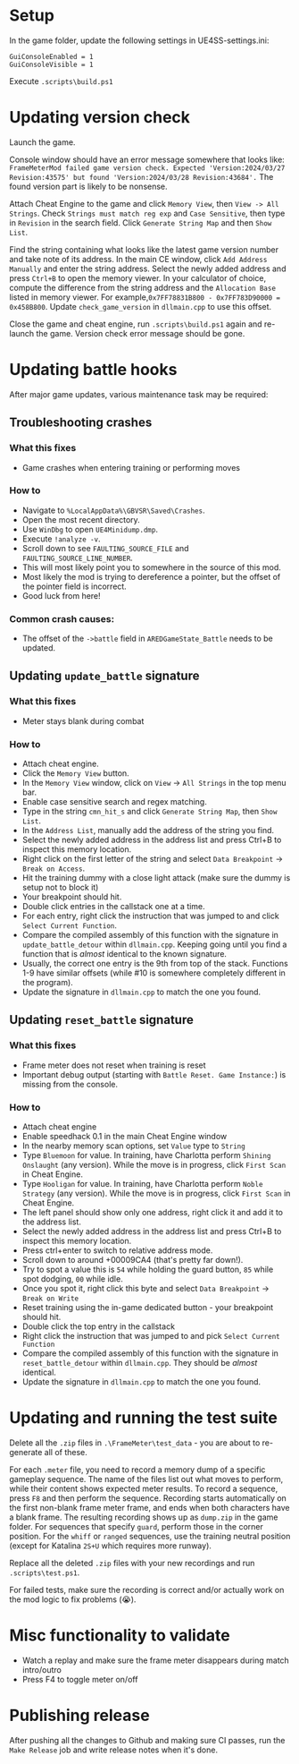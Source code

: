 # Setup

In the game folder, update the following settings in UE4SS-settings.ini:

```
GuiConsoleEnabled = 1
GuiConsoleVisible = 1
```

Execute `.scripts\build.ps1`

# Updating version check

Launch the game.

Console window should have an error message somewhere that looks like:
`FrameMeterMod failed game version check. Expected 'Version:2024/03/27 Revision:43575' but found 'Version:2024/03/28 Revision:43684'.` The found version part is likely to be nonsense.

Attach Cheat Engine to the game and click `Memory View`, then `View -> All Strings`. Check `Strings must match reg exp` and `Case Sensitive`, then type in `Revision` in the search field. Click `Generate String Map` and then `Show List`.

Find the string containing what looks like the latest game version number and take note of its address. In the main CE window, click `Add Address Manually` and enter the string address. Select the newly added address and press `Ctrl+B` to open the memory viewer. In your calculator of choice, compute the difference from the string address and the `Allocation Base` listed in memory viewer. For example,`0x7FF78831B800 - 0x7FF783D90000 = 0x458B800`. Update `check_game_version` in `dllmain.cpp` to use this offset.

Close the game and cheat engine, run `.scripts\build.ps1` again and re-launch the game. Version check error message should be gone.

# Updating battle hooks

After major game updates, various maintenance task may be required:

## Troubleshooting crashes

### What this fixes

- Game crashes when entering training or performing moves

### How to

- Navigate to `%LocalAppData%\GBVSR\Saved\Crashes`.
- Open the most recent directory.
- Use `WinDbg` to open `UE4Minidump.dmp`.
- Execute `!analyze -v`.
- Scroll down to see `FAULTING_SOURCE_FILE` and `FAULTING_SOURCE_LINE_NUMBER`.
- This will most likely point you to somewhere in the source of this mod.
- Most likely the mod is trying to dereference a pointer, but the offset of the pointer field is incorrect.
- Good luck from here!

### Common crash causes:

- The offset of the `->battle` field in `AREDGameState_Battle` needs to be updated.

## Updating `update_battle` signature

### What this fixes

- Meter stays blank during combat

### How to

- Attach cheat engine.
- Click the `Memory View` button.
- In the `Memory View` window, click on `View` -> `All Strings` in the top menu bar.
- Enable case sensitive search and regex matching.
- Type in the string `cmn_hit_s` and click `Generate String Map`, then `Show List`.
- In the `Address List`, manually add the address of the string you find.
- Select the newly added address in the address list and press Ctrl+B to inspect this memory location.
- Right click on the first letter of the string and select `Data Breakpoint` -> `Break on Access`.
- Hit the training dummy with a close light attack (make sure the dummy is setup not to block it)
- Your breakpoint should hit.
- Double click entries in the callstack one at a time.
- For each entry, right click the instruction that was jumped to and click `Select Current Function`.
- Compare the compiled assembly of this function with the signature in `update_battle_detour` within `dllmain.cpp`. Keeping going until you find a function that is _almost_ identical to the known signature.
- Usually, the correct one entry is the 9th from top of the stack. Functions 1-9 have similar offsets (while #10 is somewhere completely different in the program).
- Update the signature in `dllmain.cpp` to match the one you found.

## Updating `reset_battle` signature

### What this fixes

- Frame meter does not reset when training is reset
- Important debug output (starting with `Battle Reset. Game Instance:`) is missing from the console.

### How to

- Attach cheat engine
- Enable speedhack 0.1 in the main Cheat Engine window
- In the nearby memory scan options, set `Value` type to `String`
- Type `Bluemoon` for value. In training, have Charlotta perform `Shining Onslaught` (any version). While the move is in progress, click `First Scan` in Cheat Engine.
- Type `Hooligan` for value. In training, have Charlotta perform `Noble Strategy` (any version). While the move is in progress, click `First Scan` in Cheat Engine.
- The left panel should show only one address, right click it and add it to the address list.
- Select the newly added address in the address list and press Ctrl+B to inspect this memory location.
- Press ctrl+enter to switch to relative address mode.
- Scroll down to around +00009CA4 (that's pretty far down!).
- Try to spot a value this is `54` while holding the guard button, `85` while spot dodging, `00` while idle.
- Once you spot it, right click this byte and select `Data Breakpoint` -> `Break on Write`
- Reset training using the in-game dedicated button - your breakpoint should hit.
- Double click the top entry in the callstack
- Right click the instruction that was jumped to and pick `Select Current Function`
- Compare the compiled assembly of this function with the signature in `reset_battle_detour` within `dllmain.cpp`. They should be _almost_ identical.
- Update the signature in `dllmain.cpp` to match the one you found.

# Updating and running the test suite

Delete all the `.zip` files in `.\FrameMeter\test_data` - you are about to re-generate all of these.

For each `.meter` file, you need to record a memory dump of a specific gameplay sequence. The name of the files list out what moves to perform, while their content shows expected meter results. To record a sequence, press `F8` and then perform the sequence. Recording starts automatically on the first non-blank frame meter frame, and ends when both characters have a blank frame. The resulting recording shows up as `dump.zip` in the game folder. For sequences that specify `guard`, perform those in the corner position. For the `whiff` or `ranged` sequences, use the training neutral position (except for Katalina `2S+U` which requires more runway).

Replace all the deleted `.zip` files with your new recordings and run `.scripts\test.ps1`.

For failed tests, make sure the recording is correct and/or actually work on the mod logic to fix problems (😭).

# Misc functionality to validate

- Watch a replay and make sure the frame meter disappears during match intro/outro
- Press F4 to toggle meter on/off

# Publishing release

After pushing all the changes to Github and making sure CI passes, run the `Make Release` job and write release notes when it's done.
